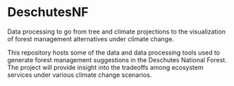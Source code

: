 # DeschutesNF
Data processing to go from tree and climate projections to the visualization of forest management alternatives under climate change.

This repository hosts some of the data and data processing tools used to generate forest management suggestions in the Deschutes National Forest. The project will provide insight into the tradeoffs among ecosystem services under various climate change scenarios.
